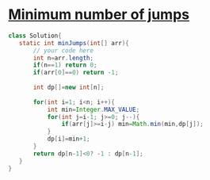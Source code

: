 # [**Minimum number of jumps**](https://practice.geeksforgeeks.org/problems/minimum-number-of-jumps-1587115620/1#)

 ```java
class Solution{
    static int minJumps(int[] arr){
        // your code here
        int n=arr.length;
        if(n==1) return 0;
        if(arr[0]==0) return -1;
        
        int dp[]=new int[n];
        
        for(int i=1; i<n; i++){
            int min=Integer.MAX_VALUE;
            for(int j=i-1; j>=0; j--){
                if(arr[j]>=i-j) min=Math.min(min,dp[j]);
            }
            dp[i]=min+1;
        }
        return dp[n-1]<0? -1 : dp[n-1];
    }
}
```
